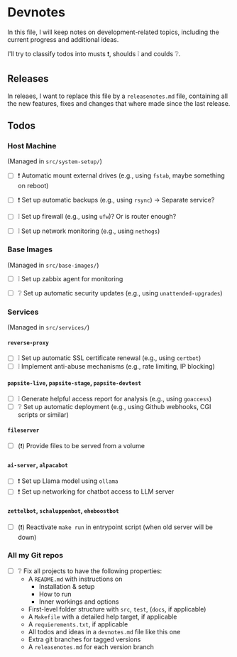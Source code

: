 
# Devnotes

In this file, I will keep notes on development-related topics, including the current progress and additional ideas.

I'll try to classify todos into musts ❗, shoulds ❕ and coulds ❔.


## Releases

In releaes, I want to replace this file by a `releasenotes.md` file, containing all the new features, fixes and changes that where made since the last release.


## Todos

### Host Machine

(Managed in `src/system-setup/`)

- [ ] ❗ Automatic mount external drives (e.g., using `fstab`, maybe something on reboot)
- [ ] ❗ Set up automatic backups (e.g., using `rsync`) → Separate service?
- [ ] ❕ Set up firewall (e.g., using `ufw`)? Or is router enough?
- [ ] ❕ Set up network monitoring (e.g., using `nethogs`)


### Base Images

(Managed in `src/base-images/`)

- [ ] ❕ Set up zabbix agent for monitoring
- [ ] ❔ Set up automatic security updates (e.g., using `unattended-upgrades`)


### Services

(Managed in `src/services/`)

#### `reverse-proxy`

- [ ] ❕ Set up automatic SSL certificate renewal (e.g., using `certbot`)
- [ ] ❕ Implement anti-abuse mechanisms (e.g., rate limiting, IP blocking)

#### `papsite-live`, `papsite-stage`, `papsite-devtest`

- [ ] ❕ Generate helpful access report for analysis (e.g., using `goaccess`)
- [ ] ❔ Set up automatic deployment (e.g., using Github webhooks, CGI scripts or similar)

#### `fileserver`

- [ ] (❗) Provide files to be served from a volume

#### `ai-server`, `alpacabot`

- [ ] ❗ Set up Llama model using `ollama`
- [ ] ❗ Set up networking for chatbot access to LLM server

#### `zettelbot`, `schaluppenbot`, `eheboostbot`

- [ ] (❗) Reactivate `make run` in entrypoint script (when old server will be down)


### All my Git repos

- [ ] ❔ Fix all projects to have the following properties:
  - A `README.md` with instructions on
    - Installation & setup
    - How to run
    - Inner workings and options
  - First-level folder structure with `src`, `test`, (`docs`, if applicable)
  - A `Makefile` with a detailed help target, if applicable
  - A `requierements.txt`, if applicable
  - All todos and ideas in a `devnotes.md` file like this one
  - Extra git branches for tagged versions
  - A `releasenotes.md` for each version branch


